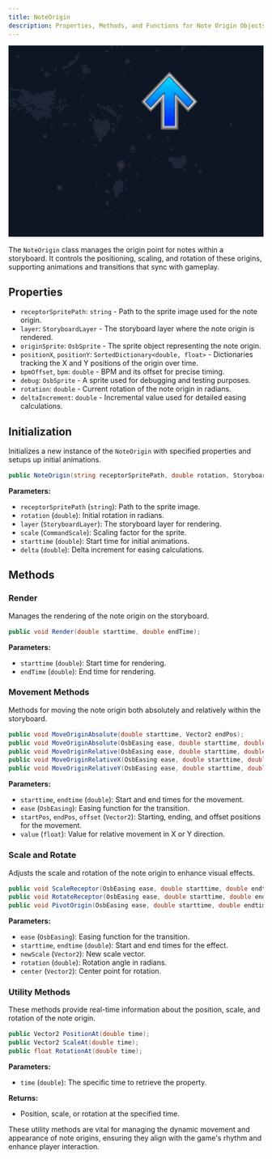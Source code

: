 ```yaml
---
title: NoteOrigin
description: Properties, Methods, and Functions for Note Origin Objects in a Playfield
---
```


![NoteOrigin](../../../../assets/gifs/Playfield/NoteOrigin.gif)

The `NoteOrigin` class manages the origin point for notes within a storyboard. It controls the positioning, scaling, and rotation of these origins, supporting animations and transitions that sync with gameplay.

## Properties

- `receptorSpritePath`: `string` - Path to the sprite image used for the note origin.
- `layer`: `StoryboardLayer` - The storyboard layer where the note origin is rendered.
- `originSprite`: `OsbSprite` - The sprite object representing the note origin.
- `positionX`, `positionY`: `SortedDictionary<double, float>` - Dictionaries tracking the X and Y positions of the origin over time.
- `bpmOffset`, `bpm`: `double` - BPM and its offset for precise timing.
- `debug`: `OsbSprite` - A sprite used for debugging and testing purposes.
- `rotation`: `double` - Current rotation of the note origin in radians.
- `deltaIncrement`: `double` - Incremental value used for detailed easing calculations.

## Initialization

Initializes a new instance of the `NoteOrigin` with specified properties and setups up initial animations.

```csharp
public NoteOrigin(string receptorSpritePath, double rotation, StoryboardLayer layer, CommandScale scale, double starttime, double delta);
```

**Parameters:**
- `receptorSpritePath` (`string`): Path to the sprite image.
- `rotation` (`double`): Initial rotation in radians.
- `layer` (`StoryboardLayer`): The storyboard layer for rendering.
- `scale` (`CommandScale`): Scaling factor for the sprite.
- `starttime` (`double`): Start time for initial animations.
- `delta` (`double`): Delta increment for easing calculations.

## Methods

### Render
Manages the rendering of the note origin on the storyboard.

```csharp
public void Render(double starttime, double endTime);
```

**Parameters:**
- `starttime` (`double`): Start time for rendering.
- `endTime` (`double`): End time for rendering.

### Movement Methods
Methods for moving the note origin both absolutely and relatively within the storyboard.

```csharp
public void MoveOriginAbsolute(double starttime, Vector2 endPos);
public void MoveOriginAbsolute(OsbEasing ease, double starttime, double endtime, Vector2 startPos, Vector2 endPos);
public void MoveOriginRelative(OsbEasing ease, double starttime, double endtime, Vector2 offset);
public void MoveOriginRelativeX(OsbEasing ease, double starttime, double endtime, float value);
public void MoveOriginRelativeY(OsbEasing ease, double starttime, double endtime, float value);
```

**Parameters:**
- `starttime`, `endtime` (`double`): Start and end times for the movement.
- `ease` (`OsbEasing`): Easing function for the transition.
- `startPos`, `endPos`, `offset` (`Vector2`): Starting, ending, and offset positions for the movement.
- `value` (`float`): Value for relative movement in X or Y direction.

### Scale and Rotate
Adjusts the scale and rotation of the note origin to enhance visual effects.

```csharp
public void ScaleReceptor(OsbEasing ease, double starttime, double endtime, Vector2 newScale);
public void RotateReceptor(OsbEasing ease, double starttime, double endtime, double rotation);
public void PivotOrigin(OsbEasing ease, double starttime, double endtime, double rotation, Vector2 center);
```

**Parameters:**
- `ease` (`OsbEasing`): Easing function for the transition.
- `starttime`, `endtime` (`double`): Start and end times for the effect.
- `newScale` (`Vector2`): New scale vector.
- `rotation` (`double`): Rotation angle in radians.
- `center` (`Vector2`): Center point for rotation.

### Utility Methods
These methods provide real-time information about the position, scale, and rotation of the note origin.

```csharp
public Vector2 PositionAt(double time);
public Vector2 ScaleAt(double time);
public float RotationAt(double time);
```

**Parameters:**
- `time` (`double`): The specific time to retrieve the property.

**Returns:**
- Position, scale, or rotation at the specified time.

These utility methods are vital for managing the dynamic movement and appearance of note origins, ensuring they align with the game's rhythm and enhance player interaction.